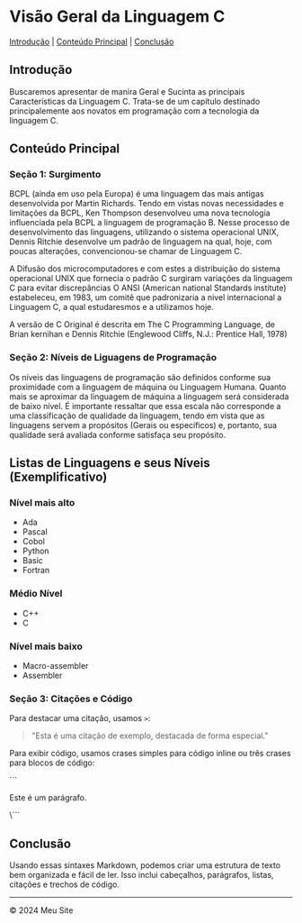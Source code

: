 # Visão Geral da Linguagem C

[Introdução](#introdução) | [Conteúdo Principal](#conteúdo-principal) | [Conclusão](#conclusão)

## Introdução

Buscaremos apresentar de manira Geral e Sucinta as principais Características da Linguagem C. Trata-se de um capítulo destinado principalemente aos novatos em programação com a tecnologia da linguagem C.

## Conteúdo Principal

### Seção 1: Surgimento

BCPL (ainda em uso pela Europa) é uma linguagem das mais antigas desenvolvida por Martin Richards.
Tendo em vistas novas necessidades e limitações da BCPL, Ken Thompson desenvolveu uma nova tecnologia influenciada pela BCPL a linguagem de programação B.
Nesse processo de desenvolvimento das linguagens, utilizando o sistema operacional UNIX, Dennis Ritchie desenvolve um padrão de linguagem na qual, hoje, com poucas alterações, convencionou-se chamar de Linguagem C.

A Difusão dos microcomputadores e com estes a distribuição do sistema operacional UNIX que fornecia o padrão C surgiram variações da linguagem C para evitar discrepâncias O ANSI (American national Standards institute) estabeleceu, em 1983, um comitê que padronizaria a nivel internacional a Linguagem C, a qual estudaresmos e a utilizamos hoje.

A versão de C Original é descrita em The C Programming Language, de Brian kernihan e Dennis Ritchie (Englewood Cliffs, N.J.: Prentice Hall, 1978)


### Seção 2: Níveis de Liguagens de Programação

Os níveis das linguagens de programação são definidos conforme sua proximidade com a linguagem de máquina ou Linguagem Humana. Quanto mais se aproximar da linguagem de máquina a linguagem será considerada de baixo nível. É importante ressaltar que essa escala não corresponde a uma classificação de qualidade da linguagem, tendo em vista que as linguagens servem a propósitos (Gerais ou específicos) e, portanto, sua qualidade será avaliada conforme satisfaça seu propósito.

## Listas de Linguagens e seus Níveis (Exemplificativo)
### Nível mais alto
- Ada
- Pascal
- Cobol
- Python
- Basic
- Fortran

### Médio Nível
- C++
- C

### Nível mais baixo
- Macro-assembler
- Assembler

### Seção 3: Citações e Código

Para destacar uma citação, usamos `>`:

> "Esta é uma citação de exemplo, destacada de forma especial."

Para exibir código, usamos crases simples para código inline ou três crases para blocos de código:

\```
<p>Este é um parágrafo.</p>
\```

## Conclusão

Usando essas sintaxes Markdown, podemos criar uma estrutura de texto bem organizada e fácil de ler. Isso inclui cabeçalhos, parágrafos, listas, citações e trechos de código.

---

&copy; 2024 Meu Site